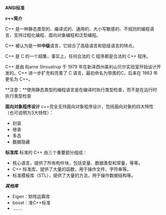 

 **ANSI标准**

 **c++简介**

C++ 是一种静态类型的、编译式的、通用的、大小写敏感的、不规则的编程语言，支持过程化编程、面向对象编程和泛型编程。

C++ 被认为是一种**中级**语言，它综合了高级语言和低级语言的特点。

C++ 是 C 的一个超集，事实上，任何合法的 C 程序都是合法的 C++ 程序。

C++ 是由 Bjarne Stroustrup 于 1979 年在新泽西州美利山贝尔实验室开始设计开发的。C++ 进一步扩充和完善了 C 语言，最初命名为带类的C，后来在 1983 年更名为 C++。

**注意：**使用静态类型的编程语言是在编译时执行类型检查，而不是在运行时执行类型检查

**面向对象程序设计**
c++完全支持面向对象程序设计，包括面向对象的四大特性（也可说明为3大特性）：
+ 封装
+ 继承
+ 多态
+ 数据隐藏

**标准库**
标准的 C++ 由三个重要部分组成：

- 核心语言，提供了所有构件块，包括变量、数据类型和常量，等等。
- C++ 标准库，提供了大量的函数，用于操作文件、字符串等。
- 标准模板库（STL），提供了大量的方法，用于操作数据结构等。

***其他库***

+ Eigen：矩阵运算库
+ boost：准C++标准
+ ........